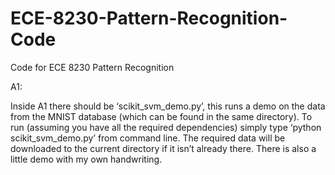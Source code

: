 # ECE-8230-Pattern-Recognition-Code
Code for ECE 8230 Pattern Recognition

A1:

Inside A1 there should be ‘scikit_svm_demo.py’,
this runs a demo on the data from the MNIST database (which can be found in the same directory).  To run (assuming you have all the required dependencies) simply type ‘python scikit_svm_demo.py’ from command line.  The required data will be downloaded to the current directory if it isn’t already there.  There is also a little demo with my own handwriting.